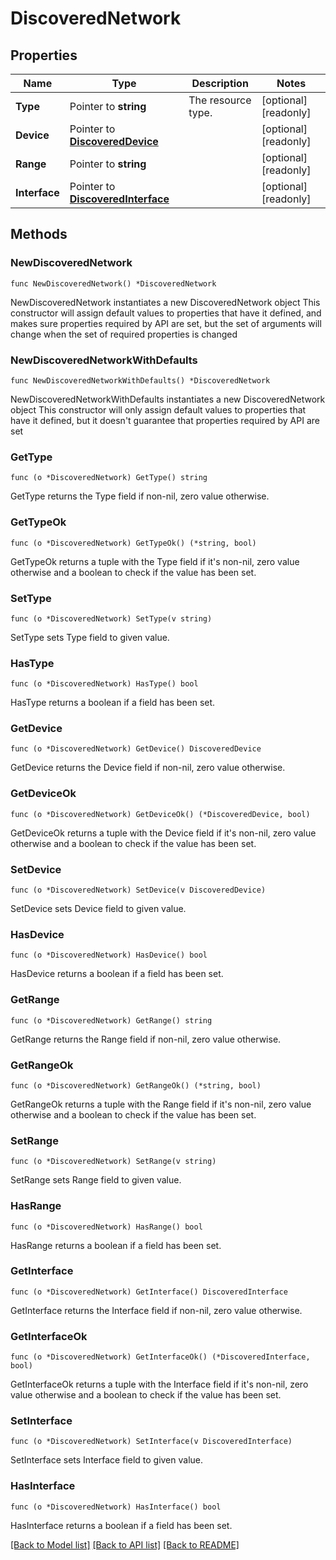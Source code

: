 # DiscoveredNetwork

## Properties

Name | Type | Description | Notes
------------ | ------------- | ------------- | -------------
**Type** | Pointer to **string** | The resource type. | [optional] [readonly] 
**Device** | Pointer to [**DiscoveredDevice**](DiscoveredDevice.md) |  | [optional] [readonly] 
**Range** | Pointer to **string** |  | [optional] [readonly] 
**Interface** | Pointer to [**DiscoveredInterface**](DiscoveredInterface.md) |  | [optional] [readonly] 

## Methods

### NewDiscoveredNetwork

`func NewDiscoveredNetwork() *DiscoveredNetwork`

NewDiscoveredNetwork instantiates a new DiscoveredNetwork object
This constructor will assign default values to properties that have it defined,
and makes sure properties required by API are set, but the set of arguments
will change when the set of required properties is changed

### NewDiscoveredNetworkWithDefaults

`func NewDiscoveredNetworkWithDefaults() *DiscoveredNetwork`

NewDiscoveredNetworkWithDefaults instantiates a new DiscoveredNetwork object
This constructor will only assign default values to properties that have it defined,
but it doesn't guarantee that properties required by API are set

### GetType

`func (o *DiscoveredNetwork) GetType() string`

GetType returns the Type field if non-nil, zero value otherwise.

### GetTypeOk

`func (o *DiscoveredNetwork) GetTypeOk() (*string, bool)`

GetTypeOk returns a tuple with the Type field if it's non-nil, zero value otherwise
and a boolean to check if the value has been set.

### SetType

`func (o *DiscoveredNetwork) SetType(v string)`

SetType sets Type field to given value.

### HasType

`func (o *DiscoveredNetwork) HasType() bool`

HasType returns a boolean if a field has been set.

### GetDevice

`func (o *DiscoveredNetwork) GetDevice() DiscoveredDevice`

GetDevice returns the Device field if non-nil, zero value otherwise.

### GetDeviceOk

`func (o *DiscoveredNetwork) GetDeviceOk() (*DiscoveredDevice, bool)`

GetDeviceOk returns a tuple with the Device field if it's non-nil, zero value otherwise
and a boolean to check if the value has been set.

### SetDevice

`func (o *DiscoveredNetwork) SetDevice(v DiscoveredDevice)`

SetDevice sets Device field to given value.

### HasDevice

`func (o *DiscoveredNetwork) HasDevice() bool`

HasDevice returns a boolean if a field has been set.

### GetRange

`func (o *DiscoveredNetwork) GetRange() string`

GetRange returns the Range field if non-nil, zero value otherwise.

### GetRangeOk

`func (o *DiscoveredNetwork) GetRangeOk() (*string, bool)`

GetRangeOk returns a tuple with the Range field if it's non-nil, zero value otherwise
and a boolean to check if the value has been set.

### SetRange

`func (o *DiscoveredNetwork) SetRange(v string)`

SetRange sets Range field to given value.

### HasRange

`func (o *DiscoveredNetwork) HasRange() bool`

HasRange returns a boolean if a field has been set.

### GetInterface

`func (o *DiscoveredNetwork) GetInterface() DiscoveredInterface`

GetInterface returns the Interface field if non-nil, zero value otherwise.

### GetInterfaceOk

`func (o *DiscoveredNetwork) GetInterfaceOk() (*DiscoveredInterface, bool)`

GetInterfaceOk returns a tuple with the Interface field if it's non-nil, zero value otherwise
and a boolean to check if the value has been set.

### SetInterface

`func (o *DiscoveredNetwork) SetInterface(v DiscoveredInterface)`

SetInterface sets Interface field to given value.

### HasInterface

`func (o *DiscoveredNetwork) HasInterface() bool`

HasInterface returns a boolean if a field has been set.


[[Back to Model list]](../README.md#documentation-for-models) [[Back to API list]](../README.md#documentation-for-api-endpoints) [[Back to README]](../README.md)


